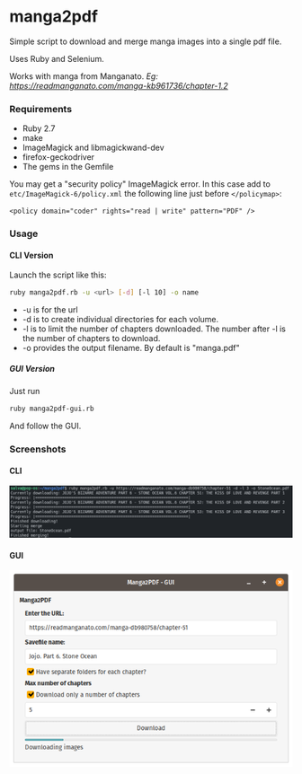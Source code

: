 # manga2pdf
Simple script to download and merge manga images into a single pdf file. 

Uses Ruby and Selenium.

Works with manga from Manganato. *Eg: https://readmanganato.com/manga-kb961736/chapter-1.2*


### Requirements
* Ruby 2.7
* make
* ImageMagick and libmagickwand-dev
* firefox-geckodriver
* The gems in the Gemfile

You may get a "security policy" ImageMagick error. In this case add to `etc/ImageMagick-6/policy.xml` the following line just before `</policymap>`:
```
<policy domain="coder" rights="read | write" pattern="PDF" />
```
### Usage
#### CLI Version
Launch the script like this:
```bash
ruby manga2pdf.rb -u <url> [-d] [-l 10] -o name
```
* -u is for the url 
* -d is to create individual directories for each volume.
* -l is to limit the number of chapters downloaded. The number after -l is the number of chapters to download.
* -o provides the output filename. By default is "manga.pdf"
##### GUI Version
Just run
```bash
ruby manga2pdf-gui.rb
```
And follow the GUI.

### Screenshots
#### CLI

![](screenshots/manga2pdf.png)


#### GUI

![](screenshots/manga2pdf-gui.png)

